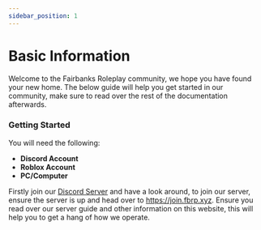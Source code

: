 ```yaml
---
sidebar_position: 1
---
```


# Basic Information

Welcome to the Fairbanks Roleplay community, we hope you have found your new home.
The below guide will help you get started in our community, make sure to read over the rest of the documentation afterwards.

### Getting Started

You will need the following:

- <b>Discord Account</b>
- <b>Roblox Account</b>
- <b>PC/Computer</b>

Firstly join our [Discord Server](https://fbrp.xyz/discord) and have a look around, to join our server, ensure the server is up and head over to https://join.fbrp.xyz. Ensure you read over our server guide and other information on this website, this will help you to get a hang of how we operate.
